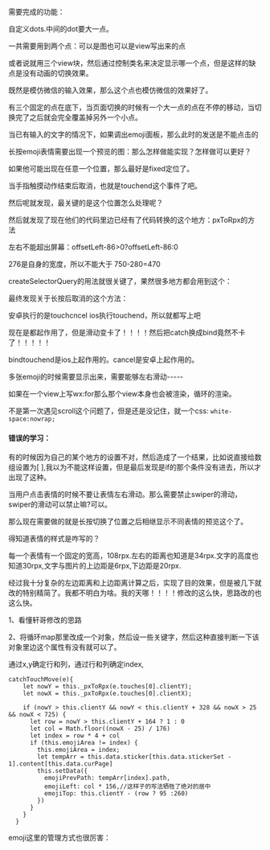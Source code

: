 需要完成的功能：

自定义dots.中间的dot要大一点。

一共需要用到两个点：可以是图也可以是view写出来的点

或者说就用三个view块，然后通过控制类名来决定显示哪一个点，但是这样的缺点是没有动画的切换效果。

既然是模仿微信的输入效果，那么这个点也模仿微信的效果好了。

有三个固定的点在底下，当页面切换的时候有一个大一点的点在不停的移动，当切换完了之后就会完全覆盖掉另外一个小点。

当已有输入的文字的情况下，如果调出emoji面板，那么此时的发送是不能点击的

长按emoji表情需要出现一个预览的图：那么怎样做能实现？怎样做可以更好？

如果他可能出现在任意一个位置，那么最好是fixed定位了。

当手指触摸动作结束后取消，也就是touchend这个事件了吧。

然后呢就发现，最关键的是这个位置怎么处理呢？

然后就发现了现在他们的代码里边已经有了代码转换的这个地方：pxToRpx的方法

左右不能超出屏幕：offsetLeft-86&gt;0?offsetLeft-86:0

276是自身的宽度，所以不能大于 750-280=470

createSelectorQuery的用法就很关键了，果然很多地方都会用到这个：

最终发现关于长按后取消的这个方法：

安卓执行的是touchcncel  ios执行touchend，所以就都写上吧

现在是都起作用了，但是滑动变卡了！！！！然后把catch换成bind竟然不卡了！！！！！

bindtouchend是ios上起作用的。cancel是安卓上起作用的。

多张emoji的时候需要显示出来，需要能够左右滑动-----

如果在一个view上写wx:for那么那个view本身也会被渲染，循环的渲染。

不是第一次遇见scroll这个问题了，但是还是没记住，就一个css: `white-space:nowrap;`

#### 错误的学习：

有的时候因为自己的某个地方的设置不对，然后造成了一个结果，比如说直接给数组设置为\[ \],我以为不能这样设置，但是最后发现是if的那个条件没有进去，所以才出现了这种。

当用户点击表情的时候不要让表情左右滑动。那么需要禁止swiper的滑动，swiper的滑动可以禁止嘛?可以。

那么现在需要做的就是长按切换了位置之后相继显示不同表情的预览这个了。

得知道表情的样式是咋写的？

每一个表情有一个固定的宽高，108rpx.左右的距离也知道是34rpx.文字的高度也知道30rpx,文字与图片的上边距是6rpx,下边距是20rpx.

经过我十分复杂的左边距离和上边距离计算之后，实现了目的效果，但是被几下就改的特别精简了。我都不明白为啥。我的天哪！！！！修改的这么快，思路改的也这么快。

1、看懂轩哥修改的思路

2、将循环map那里改成一个对象，然后设一些关键字，然后这种直接判断一下该对象里边这个属性有没有就可以了。

通过x,y确定行和列，通过行和列确定index,



```
catchTouchMove(e){
    let nowY = this._pxToRpx(e.touches[0].clientY);
    let nowX = this._pxToRpx(e.touches[0].clientX);
    
    if (nowY > this.clientY && nowY < this.clientY + 328 && nowX > 25 && nowX < 725) {
      let row = nowY > this.clientY + 164 ? 1 : 0
      let col = Math.floor((nowX - 25) / 176)
      let index = row * 4 + col
      if (this.emojiArea != index) {
        this.emojiArea = index;
        let tempArr = this.data.sticker[this.data.stickerSet - 1].content[this.data.curPage]
        this.setData({
          emojiPrevPath: tempArr[index].path,
          emojiLeft: col * 156,//这样子的写法牺牲了绝对的居中
          emojiTop: this.clientY - (row ? 95 :260)
        })
      }
    }
  }
```

emoji这里的管理方式也很厉害：

